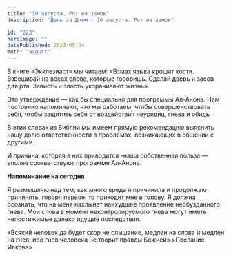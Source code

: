 ```yaml
---
title: "10 августа. Рот на замок"
description: "День за Днем - 10 августа. Рот на замок"

id: "223"
heroImage: ""
datePublished: 2023-05-04
moth: "avgust"
---
```


В книге «Экклезиаст» мы читаем: «Взмах языка крошит кости. Взвешивай на весах
слова, которые говоришь. Сделай дверь и засов для рта. Зависть и злость
укорачивают жизнь».

Это утверждение — как бы специально для программы Ал-Анона. Нам постоянно
напоминают, что мы работаем, чтобы совершенствовать себя, чтобы защитить себя
от воздействия неурядиц, гнева и обиды

В этих словах из Библии мы имеем прямую рекомендацию выяснить нашу долю
ответственности в проблемах, возникающих в общении с другими.

И причина, которая в них приводится -наша собственная польза — вполне
соответствуют программе Ал-Анона.

**Напоминание на сегодня**

Я размышляю над тем, как много вреда я причинила и продолжаю причинять, говоря
первое, то приходит мне в голову. Я должна осознать, что на меня нахлынет
наихудшее проявление необузданного гнева. Мои слова в момент неконтролируемого
гнева могут иметь непостижимые далеко идущие последствия.

«Всякий человек да будет скор не слышание, медлен на слова и медлен на гнев;
ибо гнев человека не творит правды Божией».»Послание Иакова»
